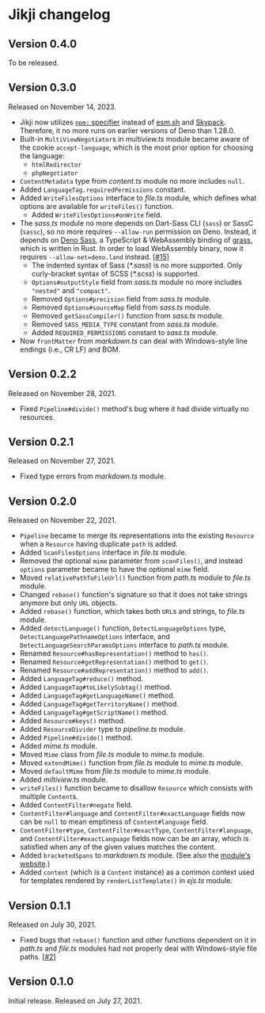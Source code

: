 <!-- deno-fmt-ignore-file -->

Jikji changelog
===============

Version 0.4.0
-------------

To be released.


Version 0.3.0
-------------

Released on November 14, 2023.

 -  Jikji now utilizes [`npm:` specifier][npm specifier] instead of [esm.sh]
    and [Skypack].  Therefore, it no more runs on earlier versions of Deno
    than 1.28.0.
 -  Built-in `MultiViewNegotiator`s in *multiview.ts* module became aware of
    the cookie `accept-language`, which is the most prior option for choosing
    the language:
     - `htmlRedirector`
     - `phpNegotiator`
 -  `ContentMetadata` type from *content.ts* module no more includes `null`.
 -  Added `LanguageTag.requiredPermissions` constant.
 -  Added `WriteFilesOptions` interface to *file.ts* module, which defines
    what options are available for `writeFiles()` function.
     -  Added `WriteFilesOptions#onWrite` field.
 -  The *sass.ts* module no more depends on Dart-Sass CLI (`sass`) or
    SassC (`sassc`), so no more requires `--allow-run` permission on Deno.
    Instead, it depends on [Deno Sass], a TypeScript & WebAssembly binding of
    [grass], which is written in Rust.  In order to load WebAssembly binary,
    now it requires `--allow-net=deno.land` instead.  [[#15]]
     -  The indented syntax of Sass (_\*.sass_) is no more supported.  Only
        curly-bracket syntax of SCSS (_\*.scss_) is supported.
     -  `Options#outputStyle` field from *sass.ts* module no more includes
        `"nested"` and `"compact"`.
     -  Removed `Options#precision` field from *sass.ts* module.
     -  Removed `Options#sourceMap` field from *sass.ts* module.
     -  Removed `getSassCompiler()` function from *sass.ts* module.
     -  Removed `SASS_MEDIA_TYPE` constant from *sass.ts* module.
     -  Added `REQUIRED_PERMISSIONS` constant to *sass.ts* module.
 -  Now `frontMatter` from *markdown.ts* can deal with Windows-style line
    endings (i.e., CR LF) and BOM.

[npm specifier]: https://deno.com/blog/v1.28#using-npm
[esm.sh]: https://esm.sh/
[Skypack]: https://www.skypack.dev/
[Deno Sass]: https://github.com/hironichu/denosass
[grass]: https://github.com/connorskees/grass
[#15]: https://github.com/dahlia/jikji/issues/15


Version 0.2.2
-------------

Released on November 28, 2021.

 -  Fixed `Pipeline#divide()` method's bug where it had divide virtually no
    resources.


Version 0.2.1
-------------

Released on November 27, 2021.

 -  Fixed type errors from _markdown.ts_ module.


Version 0.2.0
-------------

Released on November 22, 2021.

 -  `Pipeline` became to merge its representations into the existing `Resource`
    when a `Resource` having duplicate `path` is added.
 -  Added `ScanFilesOptions` interface in _file.ts_ module.
 -  Removed the optional `mime` parameter from `scanFiles()`, and instead
    `options` parameter became to have the optional `mime` field.
 -  Moved `relativePathToFileUrl()` function from _path.ts_ module to
    _file.ts_ module.
 -  Changed `rebase()` function's signature so that it does not take
    strings anymore but only `URL` objects.
 -  Added `rebase()` function, which takes both `URL`s and strings,
    to _file.ts_ module.
 -  Added `detectLanguage()` function, `DetectLanguageOptions` type,
    `DetectLanguagePathnameOptions` interface, and
    `DetectLanguageSearchParamsOptions` interface to _path.ts_ module.
 -  Renamed `Resource#hasRepresentation()` method to `has()`.
 -  Renamed `Resource#getRepresentation()` method to `get()`.
 -  Renamed `Resource#addRepresentation()` method to `add()`.
 -  Added `LanguageTag#reduce()` method.
 -  Added `LanguageTag#toLikelySubtag()` method.
 -  Added `LanguageTag#getLanguageName()` method.
 -  Added `LanguageTag#getTerritoryName()` method.
 -  Added `LanguageTag#getScriptName()` method.
 -  Added `Resource#keys()` method.
 -  Added `ResourceDivider` type to _pipeline.ts_ module.
 -  Added `Pipeline#divide()` method.
 -  Added _mime.ts_ module.
 -  Moved `Mime` class from _file.ts_ module to _mime.ts_ module.
 -  Moved `extendMime()` function from _file.ts_ module to _mime.ts_ module.
 -  Moved `defaultMime` from _file.ts_ module to _mime.ts_ module.
 -  Added _miltiview.ts_ module.
 -  `writeFiles()` function became to disallow `Resource` which consists with
    multiple `Content`s.
 -  Added `ContentFilter#negate` field.
 -  `ContentFilter#language` and `ContentFilter#exactLanguage` fields now can
    be `null` to mean emptiness of `Content#language` field.
 -  `ContentFilter#type`, `ContentFilter#exactType`, `ContentFilter#language`,
    and `ContentFilter#exactLanguage` fields now can be an array, which is
    satisfied when any of the given values matches the content.
 -  Added `bracketedSpans` to _markdown.ts_ module.  (See also the [module's
    website](https://github.com/mb21/markdown-it-bracketed-spans).)
 -  Added `content` (which is a `Content` instance) as a common context used for
    templates rendered by `renderListTemplate()` in _ejs.ts_ module.


Version 0.1.1
-------------

Released on July 30, 2021.

 -  Fixed bugs that `rebase()` function and other functions dependent on it
    in _path.ts_ and _file.ts_ modules had not properly deal with Windows-style
    file paths.  [[#2]]

[#2]: https://github.com/dahlia/jikji/issues/2


Version 0.1.0
-------------

Initial release. Released on July 27, 2021.
